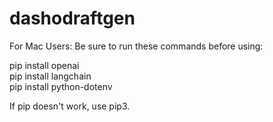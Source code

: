 # dashodraftgen

For Mac Users:
Be sure to run these commands before using:

pip install openai <br />
pip install langchain <br />
pip install python-dotenv <br />

If pip doesn't work, use pip3.

